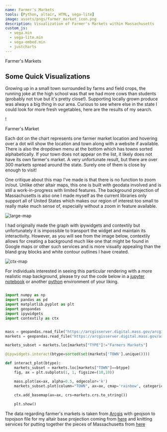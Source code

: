 ```yaml
---
name: Farmer's Markets
tools: [Python, altair, HTML, vega-lite]
image: assets/pngs/farmer_market_icon.png
description: Visualization of Farmer's Markets within Massachusetts
custom_js:
  - vega.min
  - vega-lite.min
  - vega-embed.min
  - justcharts
---
```


Farmer's Markets

## Some Quick Visualizations

Growing up in a small town surrounded by farms and field crops, the running joke at the high school was that we had more cows than students (probably not true but it's pretty close!). Supporting locally grown produce was always a big thing in our area. Curious to see where else in the state I could look for more fresh vegetables, here are the results of my search.


!


<object type="image/svg+xml" data="https://raw.githubusercontent.com/drinkingtea2223/drinkingtea2223.github.io/main/assets/farmer_market.svg" class="logo"> Farmer's Market </object>


<vegachart schema-url="{{ site.baseurl }}/assets/json/farmer_market_chart1.json" style="width: 100%"></vegachart>


Each dot on the chart represents one farmer market location and hovering over a dot will show the location and town along with a website if available. There is also the dropdown menu at the bottom which has towns sorted alphabetically. If your town does not appear on the list, it likely does not have its own farmer's market. A very unfortunate result, but there are  over 300 markets spread around the state. Surely one of them is close by enough to visit! 

One critique about this map I've made is that there is no function to zoom in/out. Unlike other altair maps, this one is built with geodata involved and is still a work-in-progress with limited features. The background projection of Massachusetts is also one I made myself as the current libraries only support all of United States which makes our region of interest too small to really make much sense of, especially without a zoom in feature available.

![large-map](https://raw.githubusercontent.com/drinkingtea2223/drinkingtea2223.github.io/main/assets/pngs/big_awkward_fm.png)

I had originally made the graph with ipywidgets and contextily but unfortunately it is impossible to transport the widget and maintain its interactivity. However, as you will see from the image below, contextily allows for creating a background much like one that might be found in Google maps or other such services and is more visually appealing than the bland gray blocks and white contour outlines I have created. 

![ctx-map](https://raw.githubusercontent.com/drinkingtea2223/drinkingtea2223.github.io/main/assets/pngs/fm_mass_ctx.png)

For individuals interested in seeing this particular rendering with a more realistic map background, please try out the code below in a [jupyter notebook](https://jupyter.org/) or another [python](https://www.python.org/) environment of your liking.

```python

import numpy as np
import pandas as pd
import matplotlib.pyplot as plt
import geopandas 
import ipywidgets
import contextily as ctx


mass = geopandas.read_file("https://arcgisserver.digital.mass.gov/arcgisserver/rest/services/AGOL/Massachusetts_Counties/MapServer/0/query?outFields=*&where=1%3D1&f=geojson")
markets = geopandas.read_file("https://arcgisserver.digital.mass.gov/arcgisserver/rest/services/DPH/DPH_Farmers_Markets/MapServer/0/query?outFields=*&where=1%3D1&f=geojson")

markets_subset = markets.loc[markets["TYPE"]!="Farmers Markets"]

@ipywidgets.interact(btype=sorted(set(markets['TOWN'].unique())))

def interact_plot(btype):
    markets_subset = markets.loc[markets["TOWN"]==btype]
    fig, ax = plt.subplots(1, 1, figsize=(10,10))

    mass.plot(ax=ax, alpha=0.5, edgecolor='k')
    markets_subset.plot(column="TOWN", ax=ax, cmap='rainbow', categorical=True, legend=True)
    
    ctx.add_basemap(ax=ax, crs=markets.crs.to_string())

    plt.show()

```

The data regarding farmer's markets is taken from [Arcgis](https://hub.arcgis.com/) with geojson to topojson file for my altair base projection coming from [here](https://github.com/johan/world.geo.json) and knitting services for putting together the pieces of Massachusetts from [here](https://geojson.io)



